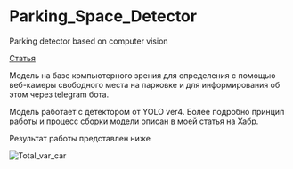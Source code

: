# Parking_Space_Detector

Parking detector based on computer vision

[Статья](https://habr.com/ru/articles/738720/)

Модель на базе компьютерного зрения для определения с помощью веб-камеры свободного места на парковке и для информирования об этом через telegram бота.

Модель работает с детектором от YOLO ver4. Более подробно принцип работы и процесс сборки модели описан в моей статья на Хабр.

Результат работы представлен ниже

![Total_var_car](https://github.com/Mazepov/Parking_Space_Detector/assets/106436340/8656962f-10cc-47cd-bb9d-d94bac37cbb8)
